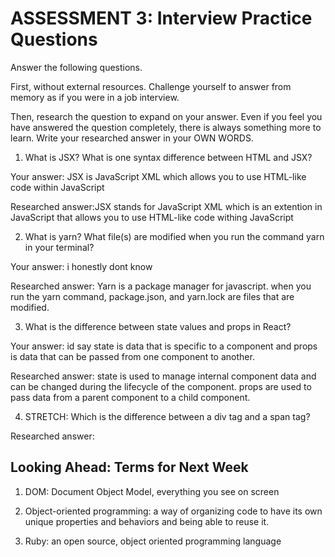 # ASSESSMENT 3: Interview Practice Questions

Answer the following questions.

First, without external resources. Challenge yourself to answer from memory as if you were in a job interview.

Then, research the question to expand on your answer. Even if you feel you have answered the question completely, there is always something more to learn. Write your researched answer in your OWN WORDS.

1. What is JSX? What is one syntax difference between HTML and JSX?

Your answer: JSX is JavaScript XML which allows you to use HTML-like code within JavaScript

Researched answer:JSX stands for JavaScript XML which is an extention in JavaScript that allows you to use HTML-like code withing JavaScript 

2. What is yarn? What file(s) are modified when you run the command yarn in your terminal?

Your answer: i honestly dont know 

Researched answer: Yarn is a package manager for javascript. when you run the yarn command, package.json, and yarn.lock are files that are modified. 

3. What is the difference between state values and props in React?

Your answer: id say state is data that is specific to a component and props is data that can be passed from one component to another.

Researched answer: state is used to manage internal component data and can be changed during the lifecycle of the component. props are used to pass data from a parent component to a child component.

4. STRETCH: Which is the difference between a div tag and a span tag?

Researched answer:

## Looking Ahead: Terms for Next Week

1. DOM: Document Object Model, everything you see on screen

2. Object-oriented programming: a way of organizing code to have its own unique properties and behaviors and being able to reuse it. 

3. Ruby: an open source, object oriented programming language
